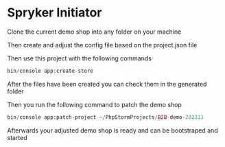 # Spryker Initiator

Clone the current demo shop into any folder on your machine

Then create and adjust the config file based on the project.json file

Then use this project with the following commands

```php
bin/console app:create-store
```

After the files have been created you can check them in the generated folder

Then you run the following command to patch the demo shop

```php
bin/console app:patch-project ~/PhpStormProjects/B2B-demo-202311
```

Afterwards your adjusted demo shop is ready and can be bootstraped and started
